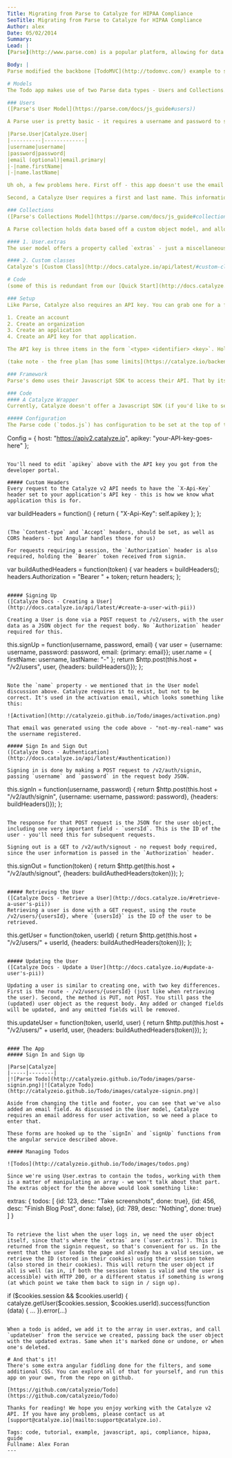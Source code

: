 ```yaml
---
Title: Migrating from Parse to Catalyze for HIPAA Compliance
SeoTitle: Migrating from Parse to Catalyze for HIPAA Compliance
Author: alex
Date: 05/02/2014
Summary: 
Lead: |
[Parse](http://www.parse.com) is a popular platform, allowing for data to be easily stored and retrieved. But, what happens if you need to store PHI (protected health information)? Bad news - [Parse isn't HIPAA-compliant](https://www.parse.com/questions/hipaa-compliance). Storing such data in the Parse platform would put you in hot water. Good news - [Catalyze is a fully compliant environment](https://catalyze.io/compliance/), and migrating from Parse (or even starting fresh) isn't hard. This post will go over migrating a small app.

Body: |
Parse modified the backbone [TodoMVC](http://todomvc.com/) example to show how to use their Javascript SDK - we'll base our example migration off of that. Their code for that example is [here](https://github.com/ParsePlatform/Todo).

# Models
The Todo app makes use of two Parse data types - Users and Collections. We need to decide what [Catalyze models](http://docs.catalyze.io/api/latest/) we're going to replace those with before we start editing code.

### Users
([Parse's User Model](https://parse.com/docs/js_guide#users))

A Parse user is pretty basic - it requires a username and password to sign up, and allows for an optional email address - which this app doesn't use. The choice of corresponding Catalyze model here is pretty easy - the [User model](http://docs.catalyze.io/api/latest/#users) even has the same name. Let's map out the required fields for both:

|Parse.User|Catalyze.User|
|----------|-------------|
|username|username|
|password|password|
|email (optional)|email.primary|
|-|name.firstName|
|-|name.lastName|

Uh oh, a few problems here. First off - this app doesn't use the email property. Catalyze needs this to activate users (they'll receive an email with an activation link to be clicked), there's no way around that - so we'll have to add it to the application. Inconvenient, but necessary.

Second, a Catalyze User requires a first and last name. This information doesn't need to be correct, however - you can put in whatever you want. We'll revisit this in a bit.

### Collections
([Parse's Collections Model](https://parse.com/docs/js_guide#collections))

A Parse collection holds data based off a custom object model, and allows it to be queried. This app goes a bit further, using an ACL to restrict the created collection data to the created user. This mapping choice is a bit harder - there are two potential matches.

#### 1. User.extras
The user model offers a property called `extras` - just a miscellaneous object in which to store data in any format. This is very basic - it doesn't adhere to any schema, and doesn't allow for server-side querying, like Parse collections.

#### 2. Custom classes
Catalyze's [Custom Class](http://docs.catalyze.io/api/latest/#custom-classes) model allows you to create a schema and have users add data to it. Users can then query their own data. This is a perfect match for Parse Collections, but one problem for this demo - a Custom Class schema requires administrator privileges to create or modify. It can be done from the Catalyze developer portal, but for this example, it's simpler to just use User.extras.

# Code
(some of this is redundant from our [Quick Start](http://docs.catalyze.io/#quick-start) section)

### Setup
Like Parse, Catalyze also requires an API key. You can grab one for a free plan in the developer portal ([http://devportal.catalyze.io/](http://devportal.catalyze.io/)). You'll need to:

1. Create an account
2. Create an organization
3. Create an application
4. Create an API key for that application.

The API key is three items in the form `<type> <identifier> <key>`. Hold onto this - you'll need it (but you can always access it in the developer portal later).

(take note - the free plan [has some limits](https://catalyze.io/backend-as-a-service/) - this should be fine for this demo)

### Framework
Parse's demo uses their Javascript SDK to access their API. That by itself isn't hard to adapt from, but they've also based it on backbone and added some custom things. That is hard. In order to deal with these, we've converted the application to use Angular. This post won't go over that part of the conversion (it's not terribly complicated in terms of Angular) - instead, we'll cover the trouble spots.

### Code
#### A Catalyze Wrapper
Currently, Catalyze doesn't offer a Javascript SDK (if you'd like to see one, please [let us know](mailto:support@catalyze.io)). Fortunately, the Catalyze v2 API is designed to be easy to call - it's a standard REST API - JSON requests and JSON responses, and semantic HTTP verbs. So, for this conversion, we've created a small custom wrapper as an angular service.

##### Configuration
The Parse code (`todos.js`) has configuration to be set at the top of the file - to simplify this a bit, we've made a `Config` global object contained in `config.js`, for you to edit easily.

```
Config = {
    host: "https://apiv2.catalyze.io", 
    apikey: "your-API-key-goes-here"
};
```

You'll need to edit `apikey` above with the API key you got from the developer portal.

##### Custom Headers
Every request to the Catalyze v2 API needs to have the `X-Api-Key` header set to your application's API key - this is how we know what application this is for.

```
var buildHeaders = function() {
    return {
        "X-Api-Key": self.apikey
    };
};
```

(The `Content-type` and `Accept` headers, should be set, as well as CORS headers - but Angular handles those for us)

For requests requiring a session, the `Authorization` header is also required, holding the `Bearer` token received from signin.

```
var buildAuthedHeaders = function(token) {
    var headers = buildHeaders();
    headers.Authorization = "Bearer " + token;
    return headers;
};
```

##### Signing Up
([Catalyze Docs - Creating a User](http://docs.catalyze.io/api/latest/#create-a-user-with-pii))

Creating a User is done via a POST request to /v2/users, with the user data as a JSON object for the request body. No `Authorization` header required for this.

```
this.signUp = function(username, password, email) {
    var user = {username: username, password: password, email: {primary: email}};
    user.name = {
        firstName: username, 
        lastName: "-"
    };
    return $http.post(this.host + "/v2/users", 
        user, 
        {headers: buildHeaders()});
};
```

Note the `name` property - we mentioned that in the User model discussion above. Catalyze requires it to exist, but not to be correct. It's used in the activation email, which looks something like this:

![Activation](http://catalyzeio.github.io/Todo/images/activation.png)

That email was generated using the code above - "not-my-real-name" was the username registered.

##### Sign In and Sign Out
([Catalyze Docs - Authentication](http://docs.catalyze.io/api/latest/#authentication))

Signing in is done by making a POST request to /v2/auth/signin, passing `username` and `password` in the request body JSON.

```
this.signIn = function(username, password) {
    return $http.post(this.host + "/v2/auth/signin", 
            {username: username, password: password}, 
            {headers: buildHeaders()});
};
```

The response for that POST request is the JSON for the user object, including one very important field - `usersId`. This is the ID of the user - you'll need this for subsequent requests.

Signing out is a GET to /v2/auth/signout - no request body required, since the user information is passed in the `Authorization` header.

```
this.signOut = function(token) {
    return $http.get(this.host + "/v2/auth/signout", 
            {headers: buildAuthedHeaders(token)});
};
```

##### Retrieving the User
([Catalyze Docs - Retrieve a User](http://docs.catalyze.io/#retrieve-a-user's-pii))
Retrieving a user is done with a GET request, using the route /v2/users/{usersId}, where `{usersId}` is the ID of the user to be retrieved.

```
this.getUser = function(token, userId) {
    return $http.get(this.host + "/v2/users/" + userId, 
        {headers: buildAuthedHeaders(token)});
};
```

##### Updating the User
([Catalyze Docs - Update a User](http://docs.catalyze.io/#update-a-user's-pii))

Updating a user is similar to creating one, with two key differences. First is the route - /v2/users/{usersId} (just like when retrieving the user). Second, the method is PUT, not POST. You still pass the (updated) user object as the request body. Any added or changed fields will be updated, and any omitted fields will be removed.

```
this.updateUser = function(token, userId, user) {
    return $http.put(this.host + "/v2/users/" + userId, 
        user, 
        {headers: buildAuthedHeaders(token)});
};
```

#### The App
##### Sign In and Sign Up

|Parse|Catalyze|
|-----|--------|
|![Parse Todo](http://catalyzeio.github.io/Todo/images/parse-signin.png)|![Catalyze Todo](http://catalyzeio.github.io/Todo/images/catalyze-signin.png)|

Aside from changing the title and footer, you can see that we've also added an email field. As discussed in the User model, Catalyze requires an email address for user activation, so we need a place to enter that.

These forms are hooked up to the `signIn` and `signUp` functions from the angular service described above.

##### Managing Todos

![Todos](http://catalyzeio.github.io/Todo/images/todos.png)

Since we're using User.extras to contain the todos, working with them is a matter of manipulating an array - we won't talk about that part. The extras object for the the above would look something like:

```
extras: {
    todos: [
        {id: 123, desc: "Take screenshots", done: true}, 
        {id: 456, desc: "Finish Blog Post", done: false}, 
        {id: 789, desc: "Nothing", done: true}
    ]
}
```

To retrieve the list when the user logs in, we need the user object itself, since that's where the `extras` are (`user.extras`). This is returned from the signin request, so that's convenient for us. In the event that the user loads the page and already has a valid session, we retrieve the ID (stored in their cookies) using their session token (also stored in their cookies). This will return the user object if all is well (as in, if both the session token is valid and the user is accessible) with HTTP 200, or a different status if something is wrong (at which point we take them back to sign in / sign up).

```
if ($cookies.session && $cookies.userId) {
    catalyze.getUser($cookies.session, $cookies.userId).success(function (data) {
        ...
    }).error(...)
```

When a todo is added, we add it to the array in user.extras, and call `updateUser` from the service we created, passing back the user object with the updated extras. Same when it's marked done or undone, or when one's deleted.

# And that's it!
There's some extra angular fiddling done for the filters, and some additional CSS. You can explore all of that for yourself, and run this app on your own, from the repo on github.

[https://github.com/catalyzeio/Todo](https://github.com/catalyzeio/Todo)

Thanks for reading! We hope you enjoy working with the Catalyze v2 API. If you have any problems, please contact us at [support@catalyze.io](mailto:support@catalyze.io).

Tags: code, tutorial, example, javascript, api, compliance, hipaa, guide
Fullname: Alex Foran
---
```

